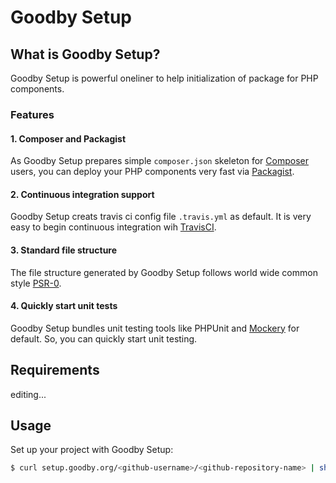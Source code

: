 # Goodby Setup

## What is Goodby Setup?

Goodby Setup is powerful oneliner to help initialization of package for PHP components.

### Features

#### 1. Composer and Packagist

As Goodby Setup prepares simple `composer.json` skeleton for [Composer](http://getcomposer.org/) users, you can deploy your PHP components very fast via [Packagist](https://packagist.org/).

#### 2. Continuous integration support

Goodby Setup creats travis ci config file `.travis.yml` as default. It is very easy to begin continuous integration wih [TravisCI](https://travis-ci.org/).

#### 3. Standard file structure

The file structure generated by Goodby Setup follows world wide common style [PSR-0](https://github.com/php-fig/fig-standards/blob/master/accepted/PSR-0.md). 

#### 4. Quickly start unit tests

Goodby Setup bundles unit testing tools like PHPUnit and [Mockery](https://github.com/padraic/mockery) for default. So, you can quickly start unit testing.


## Requirements

editing...

## Usage

Set up your project with Goodby Setup:

```sh
$ curl setup.goodby.org/<github-username>/<github-repository-name> | sh
```
